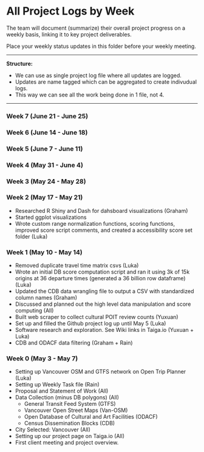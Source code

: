 # All Project Logs by Week

The team will document (summarize) their overall project progress on a weekly basis, linking it to key project deliverables. 

Place your weekly status updates in this folder before your weekly meeting.

***

**Structure:** 

- We can use as single project log file where all updates are logged. 
- Updates are name tagged which can be aggregated to create indivudual logs.
- This way we can see all the work being done in 1 file, not 4.

***

### Week 7 (June 21 - June 25)

### Week 6 (June 14 - June 18)

### Week 5 (June 7 - June 11)

### Week 4 (May 31 - June 4)

### Week 3 (May 24 - May 28)

### Week 2 (May 17 - May 21)
- Researched R Shiny and Dash for dahsboard visualizations (Graham)
- Started ggplot visualizations
- Wrote custom range normalization functions, scoring functions, improved score script comments, and created a accessibility score set folder (Luka)

### Week 1 (May 10 - May 14)
- Removed duplicate travel time matrix csvs (Luka)
- Wrote an initial DB score computation script and ran it using 3k of 15k origins at 36 departure times (generated a 36 billion row dataframe) (Luka)
- Updated the CDB data wrangling file to output a CSV with standardized column names (Graham)
- Discussed and planned out the high level data manipulation and score computing (All)
- Built web scraper to collect cultural POIT review counts (Yuxuan)
- Set up and filled the Github project log up until May 5 (Luka)
- Software research and exploration. See Wiki links in Taiga.io (Yuxuan + Luka)
- CDB and ODACF data filtering (Graham + Rain)

### Week 0 (May 3 - May 7)
- Setting up Vancouver OSM and GTFS network on Open Trip Planner (Luka)
- Setting up Weekly Task file (Rain)
- Proposal and Statement of Work (All)
- Data Collection (minus DB polygons) (All)
  - General Transit Feed System (GTFS)
  - Vancouver Open Street Maps (Van-OSM)
  - Open Database of Cultural and Art Facilities (ODACF)
  - Census Dissemination Blocks (CDB)
- City Selected: Vancouver (All)
- Setting up our project page on Taiga.io (All)
- First client meeting and project overview.

